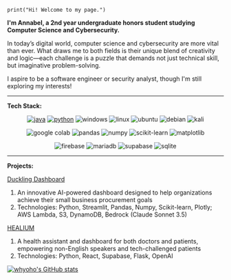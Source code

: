 `print("Hi! Welcome to my page.")`

**I'm Annabel, a 2nd year undergraduate honors student studying Computer Science and Cybersecurity.**

In today’s digital world, computer science and cybersecurity are more vital than ever. What draws me to both fields is their unique blend of creativity and logic—each challenge is a puzzle that demands not just technical skill, but imaginative problem-solving.

I aspire to be a software engineer or security analyst, though I'm still exploring my interests!

---

**Tech Stack:**
<!-- I should probably fix this amalgation of markdown and HTML -->
<p align="center">
    <a href="https://github.com/whyoho?tab=repositories&language=java" target="_blank"><img alt="java" src="https://img.shields.io/badge/Java-%23ED8B00.svg?logo=openjdk&logoColor=white"></a>
    <a href="https://github.com/whyoho?tab=repositories&language=python" target="_blank"><img alt="python" src="https://img.shields.io/badge/-python-3776AB?style=flat-square&logo=Python&logoColor=white"></a>
    <img alt="windows" src="https://custom-icon-badges.demolab.com/badge/Windows-0078D6?logo=windows11&logoColor=white">
    <img alt="linux" src="https://img.shields.io/badge/Linux-FCC624?logo=linux&logoColor=black">
    <img alt="ubuntu" src="https://img.shields.io/badge/Ubuntu-E95420?logo=ubuntu&logoColor=white">
    <img alt="debian" src="https://img.shields.io/badge/Debian-A81D33?logo=debian&logoColor=fff">
    <img alt="kali" src="https://img.shields.io/badge/Kali%20Linux-557C94?logo=kalilinux&logoColor=fff">
</p>

<p align="center">
    <img alt="google colab" src="https://img.shields.io/badge/Google%20Colab-F9AB00?logo=googlecolab&logoColor=fff">
    <img alt="pandas" src="https://img.shields.io/badge/Pandas-150458?logo=pandas&logoColor=fff">
    <img alt="numpy" src="https://img.shields.io/badge/NumPy-4DABCF?logo=numpy&logoColor=fff">
    <img alt="scikit-learn" src="https://img.shields.io/badge/-scikit--learn-%23F7931E?logo=scikit-learn&logoColor=white">
    <img alt="matplotlib" src="https://custom-icon-badges.demolab.com/badge/Matplotlib-71D291?logo=matplotlib&logoColor=fff">
</p>

<p align="center">
    <img alt="firebase" src="https://img.shields.io/badge/Firebase-039BE5?logo=Firebase&logoColor=white">
    <img alt="mariadb" src="https://img.shields.io/badge/MariaDB-003545?logo=mariadb&logoColor=white">
    <img alt="supabase" src="https://img.shields.io/badge/Supabase-3FCF8E?logo=supabase&logoColor=fff">
    <img alt="sqlite" src="https://img.shields.io/badge/SQLite-%2307405e.svg?logo=sqlite&logoColor=white">
</p>

---

**Projects:**

<a href="https://linktr.ee/whyoho" target="_blank">Duckling Dashboard</a>
<ol>
    <li>An innovative AI-powered dashboard designed to help organizations achieve their small business procurement goals</li>
    <li>Technologies: Python, Streamlit, Pandas, Numpy, Scikit-learn, Plotly; AWS Lambda, S3, DynamoDB, Bedrock (Claude Sonnet 3.5)</li>
</ol>
<a href="https://github.com/shreya-ln/HEALIUM" target="_blank">HEALIUM</a>
<ol>
    <li>A health assistant and dashboard for both doctors and patients, empowering non-English speakers and tech-challenged patients</li>
    <li>Technologies: Python, React, Supabase, Flask, OpenAI</li>
</ol>

[![whyoho's GitHub stats](https://github-readme-stats.vercel.app/api?username=whyoho&show_icons=true&theme=radical)](https://github.com/anuraghazra/github-readme-stats)

<!--
**whyoho/whyoho** is a ✨ _special_ ✨ repository because its `README.md` (this file) appears on your GitHub profile.

Here are some ideas to get you started:

- 🔭 I’m currently working on ...
- 🌱 I’m currently learning ...
- 👯 I’m looking to collaborate on ...
- 🤔 I’m looking for help with ...
- 💬 Ask me about ...
- 📫 How to reach me: ...
- 😄 Pronouns: ...
- ⚡ Fun fact: ...
-->
